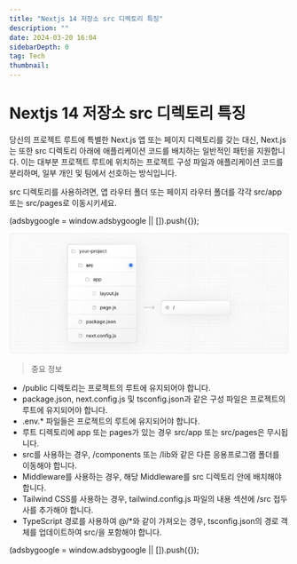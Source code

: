 ```yaml
---
title: "Nextjs 14 저장소 src 디렉토리 특징"
description: ""
date: 2024-03-20 16:04
sidebarDepth: 0
tag: Tech
thumbnail:
---
```


# Nextjs 14 저장소 src 디렉토리 특징

당신의 프로젝트 루트에 특별한 Next.js 앱 또는 페이지 디렉토리를 갖는 대신, Next.js는 또한 src 디렉토리 아래에 애플리케이션 코드를 배치하는 일반적인 패턴을 지원합니다.
이는 대부분 프로젝트 루트에 위치하는 프로젝트 구성 파일과 애플리케이션 코드를 분리하며, 일부 개인 및 팀에서 선호하는 방식입니다.

src 디렉토리를 사용하려면, 앱 라우터 폴더 또는 페이지 라우터 폴더를 각각 src/app 또는 src/pages로 이동시키세요.

<!-- ui-log 수평형 -->

<ins class="adsbygoogle"
      style="display:block"
      data-ad-client="ca-pub-4877378276818686"
      data-ad-slot="9743150776"
      data-ad-format="auto"
      data-full-width-responsive="true"></ins>
<component is="script">
(adsbygoogle = window.adsbygoogle || []).push({});
</component>

<img src="./img/src-Directory_0.png" />

> 중요 정보

- /public 디렉토리는 프로젝트의 루트에 유지되어야 합니다.
- package.json, next.config.js 및 tsconfig.json과 같은 구성 파일은 프로젝트의 루트에 유지되어야 합니다.
- .env.\* 파일들은 프로젝트의 루트에 유지되어야 합니다.
- 루트 디렉토리에 app 또는 pages가 있는 경우 src/app 또는 src/pages은 무시됩니다.
- src를 사용하는 경우, /components 또는 /lib와 같은 다른 응용프로그램 폴더를 이동해야 합니다.
- Middleware를 사용하는 경우, 해당 Middleware를 src 디렉토리 안에 배치해야 합니다.
- Tailwind CSS를 사용하는 경우, tailwind.config.js 파일의 내용 섹션에 /src 접두사를 추가해야 합니다.
- TypeScript 경로를 사용하여 @/\*와 같이 가져오는 경우, tsconfig.json의 경로 객체를 업데이트하여 src/을 포함해야 합니다.

<!-- ui-log 수평형 -->

<ins class="adsbygoogle"
      style="display:block"
      data-ad-client="ca-pub-4877378276818686"
      data-ad-slot="9743150776"
      data-ad-format="auto"
      data-full-width-responsive="true"></ins>
<component is="script">
(adsbygoogle = window.adsbygoogle || []).push({});
</component>
